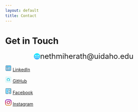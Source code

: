 ```yaml
---
layout: default
title: Contact
---
```


# Get in Touch

<div style="display: flex; align-items: center; justify-content: center; flex-gap:12px">
  <img src="assets/email.png" alt="Profile" style="width: 20px;" /> 
  <p style="font-size:24px; margin:0px;!importent">nethmiherath@uidaho.edu</p>
</div>

  
<img src="assets/linkedin.png" alt="Profile" style="width: 20px;" /> [LinkedIn](https://linkedin.com/in/nethmih)
  
<img src="assets/github.png" alt="Profile" style="width: 20px;" /> [GitHub](https://github.com/nethmiherath )
  
<img src="assets/facebook.png" alt="Profile" style="width: 20px;" /> [Facebook](https://www.facebook.com/nethmi.herath.9674?mibextid=wwXIfr&mibextid=wwXIfr)
  
<img src="assets/instagram.png" alt="Profile" style="width: 20px;" /> [Instagram](https://www.instagram.com/nethmichanikaigsh=YTcxMm9yZXpueDBp&utm_source=qr)
